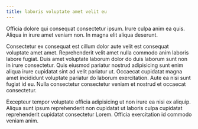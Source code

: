 ```yaml
---
title: laboris voluptate amet velit eu
---
```


Officia dolore qui consequat consectetur ipsum. Irure culpa anim ea quis. Aliqua in irure amet veniam non. In magna elit aliqua deserunt.

Consectetur ex consequat est cillum dolor aute velit est consequat voluptate amet amet. Reprehenderit velit amet nulla commodo anim laboris labore fugiat. Duis amet voluptate laborum dolor do duis laborum sunt non in irure consectetur. Quis eiusmod pariatur nostrud adipisicing sunt enim aliqua irure cupidatat sint ad velit pariatur ut. Occaecat cupidatat magna amet incididunt voluptate pariatur do laborum exercitation. Aute ea nisi sunt fugiat id eu. Nulla consectetur consectetur veniam et nostrud et occaecat consectetur.

Excepteur tempor voluptate officia adipisicing ut non irure ea nisi ex aliquip. Aliqua sunt ipsum reprehenderit non cupidatat ut laboris culpa cupidatat reprehenderit cupidatat consectetur Lorem. Officia exercitation id commodo veniam anim.